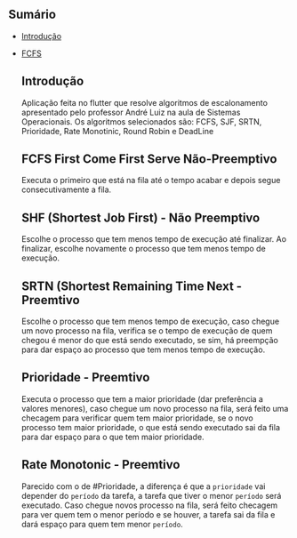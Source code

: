 ## Sumário

- [Introdução](#introdução)
- [FCFS](#FCFS-First-Come-First-Serve-Não-Preemptivo)

  ## Introdução
    Aplicação feita no flutter que resolve algoritmos de escalonamento apresentado pelo professor André Luiz na aula de Sistemas Operacionais. Os algoritmos selecionados são: FCFS, SJF, SRTN, Prioridade, Rate Monotinic, Round Robin e DeadLine

  ## FCFS First Come First Serve Não-Preemptivo
    Executa o primeiro que está na fila até o tempo acabar e depois segue consecutivamente a fila.

  ## SHF (Shortest Job First) - Não Preemptivo
    Escolhe o processo que tem menos tempo de execução até finalizar. Ao finalizar, escolhe novamente o processo que tem menos tempo de execução.

  ## SRTN (Shortest Remaining Time Next - Preemtivo
    Escolhe o processo que tem menos tempo de execução, caso chegue um novo processo na fila, verifica se o tempo de execução de quem chegou é menor do que está sendo executado, se sim, há preempção para dar espaço ao processo que tem menos tempo de execução.

  ## Prioridade - Preemtivo
    Executa o processo que tem a maior prioridade (dar preferência a valores menores), caso chegue um novo processo na fila, será feito uma checagem para verificar quem tem maior prioridade, se o novo processo tem maior prioridade, o que está sendo executado sai da fila para dar espaço para o que tem maior prioridade.

  ## Rate Monotonic - Preemtivo
    Parecido com o de #Prioridade, a diferença é que a `prioridade` vai depender do `período` da tarefa, a tarefa que tiver o menor `período` será executado. Caso chegue novos processo na fila, será feito checagem para ver quem tem o menor período e se houver, a tarefa sai da fila e dará espaço para quem tem menor `período`.
